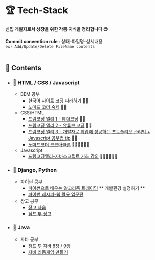 # 🏆 Tech-Stack

#### 신입 개발자로서 성장을 위한 각종 지식을 정리합니다 :blush:

**Commit convention rule** : 상태-파일명-상세내용  
`ex) Add/Update/Delete FileName contents`  
<br>

## 📒 Contents

- ### 📖 HTML / CSS / Javascript
  - BEM 공부
    - [한국어 사이트 코딩 따라하기](https://nykim.work/15#:~:text=BEM%EC%9D%80%20Blcok%2C%20Element%2C%20Modifier%EB%A5%BC%20%EB%9C%BB%ED%95%A9%EB%8B%88%EB%8B%A4.) 🙆‍♀️
    - [노마드 코더 숙제](https://en.bem.info/methodology/quick-start/) 🙆‍♀️
  - CSS/HTML
    - [드림코딩 엘리 1 - 헤더코딩](https://www.youtube.com/watch?v=X91jsJyZofw&list=PLv2d7VI9OotQ1F92Jp9Ce7ovHEsuRQB3Y&index=14) 🙆‍♀️
    - [드림코딩 엘리 2 - 유튜브 코딩](https://www.youtube.com/watch?v=67stn7Pu7s4&list=PLv2d7VI9OotQ1F92Jp9Ce7ovHEsuRQB3Y&index=15) 🙆‍♀️
    - [드림코딩 엘리 3 - 개발자로 취업에 성공하는 포트폴리오 관리법 + Javascript 공부법 tip](https://www.youtube.com/watch?v=3xRpjLZUBeo&list=PLv2d7VI9OotQ1F92Jp9Ce7ovHEsuRQB3Y&index=17) 🙆‍♀️
    - [노마드코더 코코아클론](https://academy.nomadcoders.co/courses/enrolled/202997) 🏃🏽‍♀️🏃🏽‍♀️
  - Javascript
    - [드림코딩엘리-자바스크립트 기초 강의](https://www.youtube.com/watch?v=wcsVjmHrUQg&list=PLv2d7VI9OotTVOL4QmPfvJWPJvkmv6h-2) 🏃🏽‍♀️🏃🏽‍♀️
- ### :snake: Django, Python

  - 파이썬 공부
    - [파이썬으로 배우는 알고리즘 트레이딩](https://wikidocs.net/book/110) ** 개발환경 설정하기 **
    - [파이썬 레시피-웹 활용 입문편](https://wikidocs.net/book/2965)
  - 장고 공부
    - [장고 자습](https://wikidocs.net/book/837)
    - [점프 투 장고](https://wikidocs.net/book/4223)

- ### 📖 Java
  - 자바 공부
    - [점프 투 자바 8장 / 9장](https://wikidocs.net/195)
    - [자바 리듬게임 만들기](https://www.youtube.com/watch?v=xs92kqU2YWg&list=PLRx0vPvlEmdDySO3wDqMYGKMVH4Qa4QhR)
